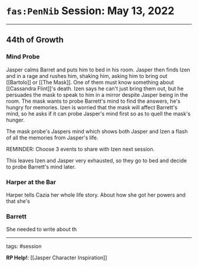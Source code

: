 # `fas:PenNib` Session: May 13, 2022
---

## 44th of Growth

### Mind Probe
Jasper calms Barret and puts him to bed in his room.
Jasper then finds Izen and in a rage and rushes him, shaking him, asking him to bring out [[Bartolo]] or [[The Mask]]. One of them must know something about [[Cassandra Flint]]'s death.
Izen says he can't just bring them out, but he persuades the mask to speak to him in a mirror despite Jasper being in the room.
The mask wants to probe Barrett's mind to find the answers, he's hungry for memories.
Izen is worried that the mask will affect Barrett's mind, so he asks if it can probe Jasper's mind first so as to quell the mask's hunger.

The mask probe's Jaspers mind which shows both Jasper and Izen a flash of all the memories from Jasper's life.

REMINDER: Choose 3 events to share with Izen next session.

This leaves Izen and Jasper very exhausted, so they go to bed and decide to probe Barrett's mind later.

### Harper at the Bar
Harper tells Cazia her whole life story. About how she got her powers and that she's 


### Barrett
She needed to write about th

---

tags: #session

**RP Help!**: [[Jasper Character Inspiration]]